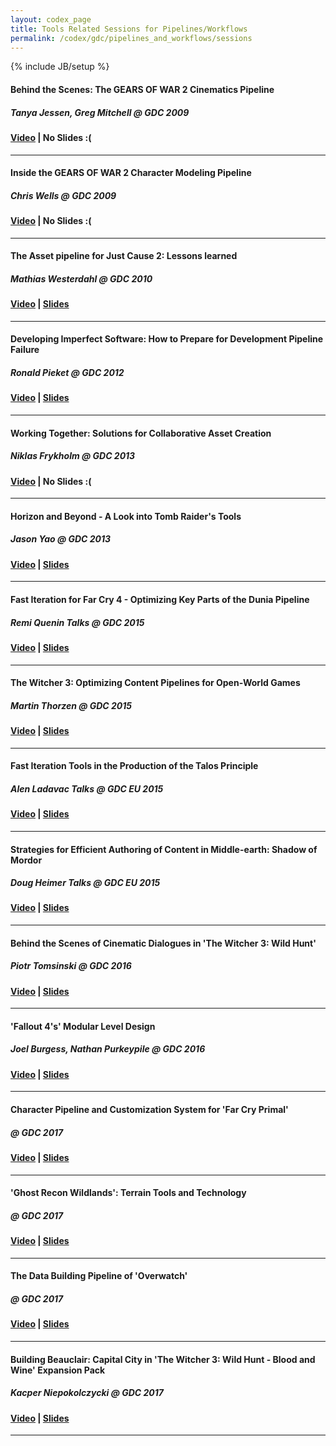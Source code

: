 ```yaml
---
layout: codex_page
title: Tools Related Sessions for Pipelines/Workflows
permalink: /codex/gdc/pipelines_and_workflows/sessions
---
```

{% include JB/setup %}


#### Behind the Scenes: The GEARS OF WAR 2 Cinematics Pipeline
##### Tanya Jessen, Greg Mitchell @ GDC 2009
#### [Video](https://www.gdcvault.com/play/1290/Behind-the-Scenes-The-GEARS) | No Slides :(

----

#### Inside the GEARS OF WAR 2 Character Modeling Pipeline
##### Chris Wells @ GDC 2009
#### [Video](https://www.gdcvault.com/play/1351/Inside-the-GEARS-OF-WAR) | No Slides :(

----

#### The Asset pipeline for Just Cause 2: Lessons learned
##### Mathias Westerdahl @ GDC 2010
#### [Video](https://www.gdcvault.com/play/1012232/The-Asset-pipeline-for-Just) | [Slides](https://www.gdcvault.com/play/1012446/The-Asset-pipeline-for-Just)

----

#### Developing Imperfect Software: How to Prepare for Development Pipeline Failure
##### Ronald Pieket @ GDC 2012
#### [Video](http://www.gdcvault.com/play/1015531/Developing-Imperfect-Software-How-to) | [Slides](http://www.gdcvault.com/play/1015318/Developing-Imperfect-Software-How-to)

----

#### Working Together: Solutions for Collaborative Asset Creation
##### Niklas Frykholm @ GDC 2013
#### [Video](http://www.gdcvault.com/play/1017738/Working-Together-Solutions-for-Collaborative) | No Slides :(

----

#### Horizon and Beyond - A Look into Tomb Raider's Tools
##### Jason Yao @ GDC 2013
#### [Video](http://www.gdcvault.com/play/1017917/Horizon-and-Beyond-A-Look) | [Slides](http://www.gdcvault.com/play/1018218/Horizon-and-Beyond-A-Look)

----

#### Fast Iteration for Far Cry 4 - Optimizing Key Parts of the Dunia Pipeline
##### Remi Quenin Talks @ GDC 2015
#### [Video](http://www.gdcvault.com/play/1021975/Fast-Iteration-for-Far-Cry) | [Slides](http://www.gdcvault.com/play/1021976/Fast-Iteration-for-Far-Cry)

----

#### The Witcher 3: Optimizing Content Pipelines for Open-World Games
##### Martin Thorzen @ GDC 2015
#### [Video](https://www.youtube.com/watch?v=p8CMYD_5gE8) | [Slides](https://www.gdcvault.com/play/1021880/Content-Optimization-Pipeline-for-an)

----

#### Fast Iteration Tools in the Production of the Talos Principle
##### Alen Ladavac Talks @ GDC EU 2015
#### [Video](http://www.gdcvault.com/play/1022784/Fast-Iteration-Tools-in-the) | [Slides](http://www.gdcvault.com/play/1022916/Fast-Iteration-Tools-in-the)

----

#### Strategies for Efficient Authoring of Content in Middle-earth: Shadow of Mordor
##### Doug Heimer Talks @ GDC EU 2015
#### [Video](http://gdcvault.com/play/1022415/Strategies-for-Efficient-Authoring-of) | [Slides](http://gdcvault.com/play/1022416/Strategies-for-Efficient-Authoring-of)

----

#### Behind the Scenes of Cinematic Dialogues in 'The Witcher 3: Wild Hunt'
##### Piotr Tomsinski @ GDC 2016
#### [Video](http://www.gdcvault.com/play/1023285/Behind-the-Scenes-of-Cinematic) | [Slides](http://www.gdcvault.com/play/1022988/Behind-the-Scenes-of-Cinematic)

----

#### 'Fallout 4's' Modular Level Design
##### Joel Burgess, Nathan Purkeypile @ GDC 2016
#### [Video](http://www.gdcvault.com/play/1023202/-Fallout-4-s-Modular) | [Slides](http://www.gdcvault.com/play/1022930/-Fallout-4-s-Modular)

----

#### Character Pipeline and Customization System for 'Far Cry Primal'
##### @ GDC 2017
#### [Video](http://www.gdcvault.com/play/1024014/Character-Pipeline-and-Customization-System) | [Slides](http://www.gdcvault.com/play/1024578/Character-Pipeline-and-Customization-System)

----

#### 'Ghost Recon Wildlands': Terrain Tools and Technology
##### @ GDC 2017
#### [Video](http://www.gdcvault.com/play/1024029/-Ghost-Recon-Wildlands-Terrain) | [Slides](http://www.gdcvault.com/play/1024708/-Ghost-Recon-Wildlands-Terrain)

----

#### The Data Building Pipeline of 'Overwatch'
##### @ GDC 2017
#### [Video](http://www.gdcvault.com/play/1024019/The-Data-Building-Pipeline-of) | [Slides](http://www.gdcvault.com/play/1024444/The-Data-Building-Pipeline-of)

----

#### Building Beauclair: Capital City in 'The Witcher 3: Wild Hunt - Blood and Wine' Expansion Pack
##### Kacper Niepokolczycki @ GDC 2017
#### [Video](http://www.gdcvault.com/play/1023965/Building-Beauclair-Capital-City-in) | [Slides](http://www.gdcvault.com/play/1024610/Building-Beauclair-Capital-City-in)

----